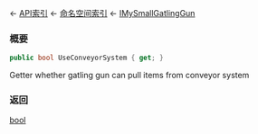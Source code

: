 ← [API索引](Api-Index) ← [命名空间索引](Namespace-Index) ← [IMySmallGatlingGun](Sandbox.ModAPI.Ingame.IMySmallGatlingGun)

### 概要

```csharp
public bool UseConveyorSystem { get; }
```

Getter whether gatling gun can pull items from conveyor system

### 返回

[bool](https://docs.microsoft.com/en-us/dotnet/api/System.Boolean?view=netframework-4.6)

